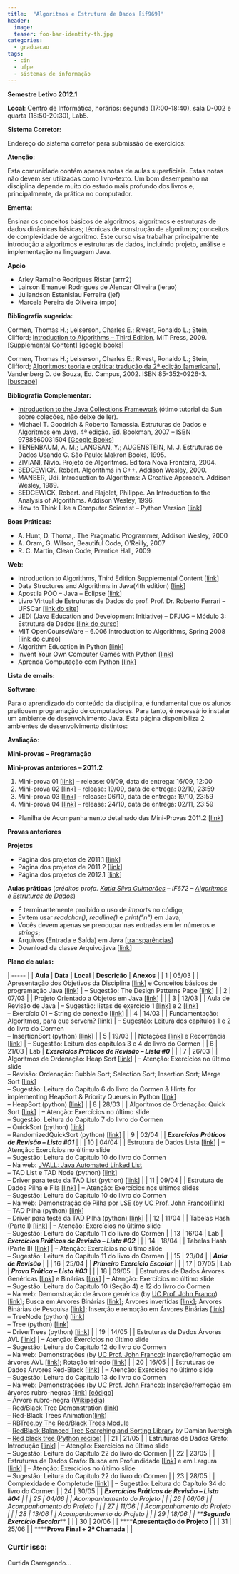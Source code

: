 ```yaml
---
title:  "Algoritmos e Estrutura de Dados [if969]"
header:
  image: 
  teaser: foo-bar-identity-th.jpg
categories: 
  - graduacao
tags:
  - cin
  - ufpe
  - sistemas de informação
---
```


**Semestre Letivo 2012.1**

**Local**: Centro de Informática, horários: segunda (17:00-18:40), sala D-002 e quarta (18:50-20:30), Lab5.

**Sistema Corretor:**

Endereço do sistema corretor para submissão de exercícios: 

**Atenção**:

Esta comunidade contém apenas notas de aulas superficiais. Estas notas não devem ser utilizadas como livro-texto. Um bom desempenho na disciplina depende muito do estudo mais profundo dos livros e, principalmente, da prática no computador.

**Ementa**:

Ensinar os conceitos básicos de algoritmos; algoritmos e estruturas de dados dinâmicas básicas; técnicas de construção de algoritmos; conceitos de complexidade de algoritmo. Este curso visa trabalhar principalmente introdução a algoritmos e estruturas de dados, incluindo projeto, análise e implementação na linguagem Java.

**Apoio**

* Arley Ramalho Rodrigues Ristar (arrr2)
* Lairson Emanuel Rodrigues de Alencar Oliveira (lerao)
* Juliandson Estanislau Ferreira (jef)
* Marcela Pereira de Oliveira (mpo)

**Bibliografia sugerida:**

Cormen, Thomas H.; Leiserson, Charles E.; Rivest, Ronaldo L.; Stein, Clifford; [Introduction to Algorithms – Third Edition][1], MIT Press, 2009. [[Supplemental Content][2]] [[google books][3]]

Cormen, Thomas H.; Leiserson, Charles E.; Rivest, Ronaldo L.; Stein, Clifford; [Algoritmos: teoria e prática: tradução da 2ª edição [americana]][4], Vandenberg D. de Souza,  Ed. Campus, 2002.  ISBN 85-352-0926-3. [[buscapé][5]]

**Bibliografia Complementar:**

* [Introduction to the Java Collections Framework][6] (ótimo tutorial da Sun sobre coleções, não deixe de ler).
* Michael T. Goodrich & Roberto Tamassia. Estruturas de Dados e Algoritmos em Java. 4ª edição. Ed. Bookman, 2007 – ISBN 9788560031504 [[Google Books][7]]
* TENENBAUM, A. M.; LANGSAN, Y.; AUGENSTEIN, M. J. Estruturas de Dados Usando C. São Paulo: Makron Books, 1995.
* ZIVIANI, Nivio. Projeto de Algoritmos. Editora Nova Fronteira, 2004.
* SEDGEWICK, Robert. Algorithms in C++. Addison Wesley, 2000.
* MANBER, Udi. Introduction to Algorithms: A Creative Approach. Addison Wesley, 1989.
* SEDGEWICK, Robert. and Flajolet, Philippe. An Introduction to the Analysis of Algorithms. Addison Wesley, 1996.
* How to Think Like a Computer Scientist – Python Version [[link][8]]

**Boas Práticas:**

* A. Hunt, D. Thoma,. The Pragmatic Programmer, Addison Wesley, 2000
* A. Oram, G. Wilson, Beautiful Code, O'Reilly, 2007
* R. C. Martin, Clean Code, Prentice Hall, 2009

**Web**:

* Introduction to Algorithms, Third Edition Supplemental Content [[link][2]]
* Data Structures and Algorithms in Java(4th edition) [[link][9]]
* Apostila POO – Java – Eclipse [[link][10]]
* Livro Virtual de Estruturas de Dados do prof. Prof. Dr. Roberto Ferrari – UFSCar [[link do site][11]]
* JEDI (Java Education and Development Initiative) – DFJUG – Módulo 3: Estrutura de Dados [[link do curso][12]]
* MIT OpenCourseWare – 6.006 Introduction to Algorithms, Spring 2008 [[link do curso][13]]
* Algorithm Education in Python [[link][14]]
* Invent Your Own Computer Games with Python [[link][15]]
* Aprenda Computação com Python [[link][16]]

**Lista de emails:**

**Software**:

Para o aprendizado do conteúdo da disciplina, é fundamental que os alunos pratiquem programação de computadores. Para tanto, é necessário instalar um ambiente de desenvolvimento Java. Esta página disponibiliza 2 ambientes de desenvolvimento distintos:

**Avaliação**:

**Mini-provas – Programação**

**Mini-provas anteriores – 2011.2**

1. Mini-prova 01 [[link][17]] – release: 01/09, data de entrega: 16/09, 12:00
2. Mini-prova 02 [[link][18]] – release: 19/09, data de entrega: 02/10, 23:59
3. Mini-prova 03 [[link][19]] – release: 06/10, data de entrega: 19/10, 23:59
4. Mini-prova 04 [[link][20]] – release: 24/10, data de entrega: 02/11, 23:59

* Planilha de Acompanhamento detalhado das Mini-Provas 2011.2 [[link][21]]

**Provas anteriores**

**Projetos**

* Página dos projetos de 2011.1 [[link][22]]
* Página dos projetos de 2011.2 [[link][23]]
* Página dos projetos de 2012.1 [[link][83]]

**Aulas práticas** (_créditos profa. [Katia Silva Guimarães][24] – IF672 – [Algoritmos e Estruturas de Dados][25]_)
* É terminantemente proibido o uso de _imports_ no código;
* Evitem usar _readchar()_, _readline()_ e _print("n")_ em Java;
* Vocês devem apenas se preocupar nas entradas em ler números e _strings_;
* Arquivos (Entrada e Saída) em Java [[transparências][26]]
* Download da classe Arquivo.java [[link][27]]

**Plano de aulas:**

| ----- |
| **Aula** |  **Data** |  **Local** |  **Descrição** |  **Anexos** |
| 1 |  05/03 |   |  Apresentação dos Objetivos da Disciplina [[link][28]] e Conceitos básicos de programação Java [[link][29]] |  – Sugestão: The Design Patterns Page [[link][30]] |
| 2 |  07/03 |   |  Projeto Orientado a Objetos em Java [[link][31]] |   |
| 3 |  12/03 |   |  Aula de Revisão de Java |  – Sugestão: listas de exercício 1 [[link][32]] e 2 [[link][33]]  
– Exercício 01 – String de conexão [[link][34]] |
| 4 |  14/03 |   |  Fundamentação: Algoritmos, para que servem? [[link][35]] |  – Sugestão: Leitura dos capítulos 1 e 2 do livro do Cormen  
– InsertionSort (python) [[link][36]] |
| 5 |  19/03 |   |  Notações [[link][37]] e Recorrência [[link][38]] |  – Sugestão: Leitura dos capítulos 3 e 4 do livro do Cormen |
| 6 |  21/03 |  Lab |  **_Exercícios Práticos de Revisão – Lista #0_** |   |
| 7 |  26/03 |   |  Algoritmos de Ordenação: Heap Sort [[link][39]] |  – Atenção: Exercícios no último slide  
– Revisão: Ordenação: Bubble Sort; Selection Sort; Insertion Sort; Merge Sort [[link][40]]  
– Sugestão: Leitura do Capítulo 6 do livro do Cormen & Hints for implementing HeapSort & Priority Queues in Python [[link][41]]  
– HeapSort (python) [[link][42]] |
| 8 |  28/03 |   |  Algoritmos de Ordenação: Quick Sort [[link][43]] |  – Atenção: Exercícios no último slide  
– Sugestão: Leitura do Capítulo 7 do livro do Cormen  
– QuickSort (python) [[link][44]]  
– RandomizedQuickSort (python) [[link][45]] |
| 9 |  02/04 |   |  **_Exercícios Práticos de Revisão – Lista #01_** |   |
| 10 |  04/04 |   |  Estrutura de Dados Lista  [[link][46]] |  – Atenção: Exercícios no último slide  
– Sugestão: Leitura do Capítulo 10 do livro do Cormen  
– Na web: [JVALL: Java Automated Linked List][47]  
– TAD List e TAD Node (python) [[link][48]]  
– Driver para teste da TAD List (python) [[link][49]] |
| 11 |  09/04 |   |  Estrutura de Dados Pilha e Fila  [[link][50]] |  – Atenção: Exercícios nos últimos slides  
– Sugestão: Leitura do Capítulo 10 do livro do Cormen  
– Na web: Demonstração de Pilha por LSE (by [UC Prof. John Franco][51])[[link][52]]  
– TAD Pilha (python) [[link][53]]  
– Driver para teste da TAD Pilha (python) [[link][54]] |
| 12 |  11/04 |   |  Tabelas Hash (Parte I) [[link][55]] |   – Atenção: Exercícios no último slide  
– Sugestão: Leitura do Capítulo 11 do livro do Cormen |
| 13 |  16/04 |  Lab |  **_Exercícios Práticos de Revisão – Lista #02_** |   |
| 14 |  18/04 |   |  Tabelas Hash (Parte II) [[link][56]] |  – Atenção: Exercícios no último slide  
– Sugestão: Leitura do Capítulo 11 do livro do Cormen |
| 15 |  23/04 |   |  _**Aula de Revisão**_ |   |
| 16 |  25/04 |   |  _**Primeiro Exercício Escolar**_ |   |
| 17 |  07/05 |  Lab |  **_Prova Prática – Lista #03_** |   |
| 18 |  09/05 |   |  Estruturas de Dados Árvores Genéricas [[link][57]] e Binárias  [[link][58]] |  – Atenção: Exercícios no último slide  
– Sugestão: Leitura do Capítulo 10 (Seção 4) e 12 do livro do Cormen  
– Na web: Demonstração de árvore genérica (by [UC Prof. John Franco][51])[[link][59]]; Busca em Árvores Binárias [[link][60]]; Árvores invertidas [[link][61]]; Árvores Binárias de Pesquisa [[link][62]]; Inserção e remoção em Árvores Binárias [[link][63]]  
– TreeNode (python) [[link][64]]  
– Tree (python) [[link][65]]  
– DriverTrees (python) [[link][66]] |
| 19 |  14/05 |   |  Estruturas de Dados Árvores AVL [[link][67]] |   – Atenção: Exercícios no último slide  
– Sugestão: Leitura do Capítulo 12 do livro do Cormen  
– Na web: Demonstrações (by [UC Prof. John Franco][51]): Inserção/remoção em árvores AVL [[link][68]]; Rotação trinodo [[link][69]] |
| 20 |  16/05 |   |  Estruturas de Dados Árvores Red-Black [[link][70]] |  – Atenção: Exercícios no último slide  
– Sugestão: Leitura do Capítulo 13 do livro do Cormen  
– Na web: Demonstrações (by [UC Prof. John Franco][51]): Inserção/remoção em árvores rubro-negras [[link][71]] [[código][72]]  
– Árvore rubro-negra ([Wikipedia][73])  
– Red/Black Tree Demonstration ([link][74])  
– Red-Black Trees Animation([link][75])  
– [RBTree.py The Red/Black Trees Module][76]  
– [RedBlack Balanced Tree Searching and Sorting Library][77] by Damian Ivereigh  
– [Red black tree (Python recipe)][78] |
| 21 |  21/05 |   |  Estruturas de Dados Grafo: Introdução [[link][79]] |  – Atenção: Exercícios no último slide  
– Sugestão: Leitura do Capítulo 22 do livro do Cormen |
| 22 |  23/05 |   |  Estruturas de Dados Grafo: Busca em Profundidade [[link][80]] e em Largura [[link][81]] |  – Atenção: Exercícios no último slide  
– Sugestão: Leitura do Capítulo 22 do livro do Cormen |
| 23 |  28/05 |   |  Complexidade e Completude [[link][82]] |  – Sugestão: Leitura do Capítulo 34 do livro do Cormen |
| 24 |  30/05 |   |  ___**_Exercícios Práticos de Revisão – Lista #04_**_ |   |
| 25 |  04/06 |   |  _Acompanhamento do Projeto_ |   |
| 26 |  06/06 |   |  _Acompanhamento do Projeto_ |   |
| 27 |  11/06 |   |  _Acompanhamento do Projeto_ |   |
| 28 |  13/06 |   |  _Acompanhamento do Projeto_ |   |
| 29 |  18/06 |   |  **_**Segundo Exercício Escolar**_** |   |
| 30 |  20/06 |   |  ******Apresentação do Projeto** |   |
| 31 |  25/06 |   |  ******Prova Final + 2ª Chamada** |   |

### Curtir isso:

Curtida Carregando...

[1]: http://www.amazon.com/Introduction-Algorithms-Thomas-H-Cormen/dp/0262033844/ref=dp_ob_title_bk
[2]: http://mitpress.mit.edu/algorithms/
[3]: http://books.google.com.br/books?id=NLngYyWFl_YC&lpg=PP1&dq=Cormen&pg=PP1#v=onepage&q&f=false
[4]: http://www.submarino.com.br/produto/1/166575/algoritmos:+teoria+e+pratica
[5]: http://compare.buscape.com.br/proc_unico?id=3482&kw=algoritmos+teoria+pratica
[6]: http://java.sun.com/developer/onlineTraining/collections/
[7]: http://books.google.com/books?id=7ogOGQ9VMBAC&lpg=PA53&ots=KdTHBpSfvV&dq=entrada%20e%20sa%C3%ADda%20simples%20java&pg=PA53#v=onepage&q&f=false "Estruturas de dados e algoritmos em JAVA By MICHAEL T. GOODRICH, ROBERTO TAMASSIA"
[8]: http://www.greenteapress.com/thinkpython/thinkCSpy
[9]: http://java.datastructures.net "Data Structures and Algorithms in Java (4th edition)"
[10]: http://www.slideshare.net/unifesptk/apostila-poo-java-eclipse-5613393 "Apostila POO - Java - Eclipse"
[11]: http://www2.dc.ufscar.br/~bsi/materiais/ed/
[12]: http://jedi.wv.com.br/course/view.php?id=7
[13]: http://ocw.mit.edu/courses/electrical-engineering-and-computer-science/6-006-introduction-to-algorithms-spring-2008/
[14]: http://www.ece.uci.edu/~chou/py02/python.html
[15]: http://inventwithpython.com/
[16]: http://www.franciscosouza.com.br/aprendacompy/index.html
[17]: http://cl.ly/9mTM
[18]: http://cl.ly/AGhe
[19]: http://cl.ly/AkFO
[20]: http://cl.ly/BCf8
[21]: https://docs.google.com/spreadsheet/pub?hl=en_US&hl=en_US&key=0Aht1VZoj3lGudFF0bTRkSDV3dGgzWUxnNTU1SFF0dFE&single=true&gid=0&output=html
[22]: 2011-1-if969-projetos
[23]: 2011-2-if969-projetos
[24]: http://www.cin.ufpe.br/~katiag/
[25]: http://www.cin.ufpe.br/~if672cc "IF672 - Algoritmos e Estruturas de Dados"
[26]: http://cl.ly/FGC9 "Entrada e Saída em Java"
[27]: http://cl.ly/5SJL "Classe Arquivo.java"
[28]: http://www.scribd.com/doc/62511581
[29]: http://www.scribd.com/doc/62511712
[30]: http://hillside.net/patterns/
[31]: http://www.scribd.com/doc/62511849
[32]: http://cl.ly/Cak9
[33]: http://cl.ly/Cago
[34]: http://www.scribd.com/doc/85103391
[35]: http://www.scribd.com/doc/63022536/
[36]: http://cl.ly/9aub
[37]: http://www.scribd.com/doc/63993655
[38]: http://www.scribd.com/doc/85995357
[39]: http://www.scribd.com/doc/64005523
[40]: https://viniciusgarcia.files.wordpress.com/2011/01/if969-29-ordenacao-parte-i.pdf
[41]: https://eee.uci.edu/01f/15545/heap-hint.html
[42]: http://cl.ly/9tLJ
[43]: http://www.scribd.com/doc/64702831
[44]: http://cl.ly/A3X5
[45]: http://cl.ly/A3GE
[46]: http://www.scribd.com/doc/65538085
[47]: http://www.cs.hope.edu/~alganim/jvall/home.html
[48]: http://cl.ly/AGVX
[49]: http://cl.ly/AGIf
[50]: http://www.scribd.com/doc/65833714
[51]: http://gauss.ececs.uc.edu/franco_files/franco.html
[52]: http://gauss.ececs.uc.edu/Courses/C228/LectureNotes/Queues/queue.ppt
[53]: http://cl.ly/AKKz
[54]: http://cl.ly/AM3S
[55]: http://www.scribd.com/doc/67337317
[56]: http://www.scribd.com/doc/67645325
[57]: http://www.scribd.com/doc/69140470 "Árvores"
[58]: http://www.scribd.com/doc/69140871 "Árvores de Pesquisa Binária"
[59]: http://gauss.ececs.uc.edu/Courses/C228/LectureNotes/Trees/GeneralTree.1/gentree.pdf
[60]: http://gauss.ececs.uc.edu/Courses/C228/LectureNotes/Trees/BinaryTree/binsearch.pdf
[61]: http://gauss.ececs.uc.edu/Courses/C228/LectureNotes/Trees/InvertedTree/invtree.pdf
[62]: http://gauss.ececs.uc.edu/Courses/C228/LectureNotes/Trees/BinarySearchTree/bst.pdf
[63]: http://gauss.ececs.uc.edu/Courses/C228/LectureNotes/Trees/BTrees/btrees.pdf
[64]: http://cl.ly/B2wH
[65]: http://cl.ly/B2PP
[66]: http://cl.ly/B319
[67]: http://www.scribd.com/doc/69141382 "Árvores AVL"
[68]: http://gauss.ececs.uc.edu/Courses/C228/LectureNotes/Trees/BalancedBinaries/avl.pdf
[69]: http://gauss.ececs.uc.edu/Courses/C228/LectureNotes/Trees/BalancedBinaries/treerotation.pdf
[70]: http://www.scribd.com/doc/70434566
[71]: http://gauss.ececs.uc.edu/RedBlack/redblack.html
[72]: http://gauss.ececs.uc.edu/RedBlack
[73]: http://pt.wikipedia.org/wiki/%C3%81rvore_rubro-negra
[74]: http://secs.ceas.uc.edu/~franco/C321/html/RedBlack/redblack.html
[75]: http://www.ibr.cs.tu-bs.de/courses/ss98/audii/applets/BST/RedBlackTree-Example.html
[76]: http://newcenturycomputers.net/projects/rbtree.html
[77]: http://libredblack.sourceforge.net/
[78]: http://code.activestate.com/recipes/576817-red-black-tree/
[79]: http://www.scribd.com/doc/71057241
[80]: http://www.scribd.com/doc/71057622
[81]: http://www.scribd.com/doc/71057899
[82]: http://www.scribd.com/doc/72033571
[83]: 2012-1-if969-projetos